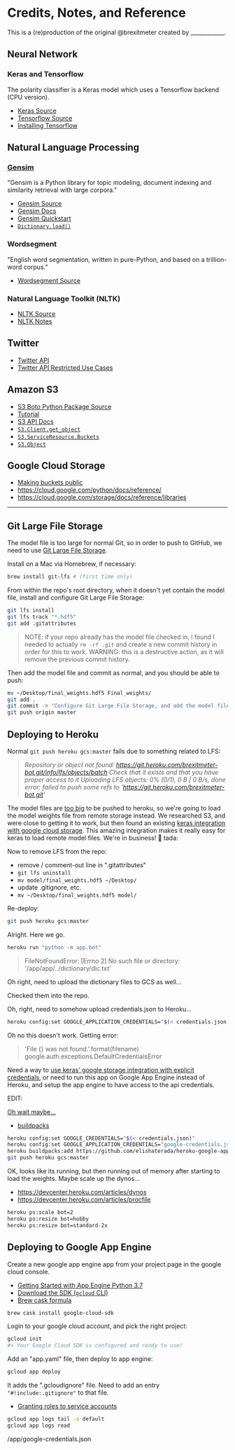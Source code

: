 # Credits, Notes, and Reference

This is a (re)production of the original @brexitmeter created by ____________.

## Neural Network

### Keras and Tensorflow

The polarity classifier is a Keras model which uses a Tensorflow backend (CPU version).

  + [Keras Source](https://github.com/keras-team/keras)
  + [Tensorflow Source](https://github.com/tensorflow/tensorflow)
  + [Installing Tensorflow](https://www.tensorflow.org/install/pip)

## Natural Language Processing

### [Gensim](https://scholar.google.com/citations?view_op=view_citation&hl=en&user=9vG_kV0AAAAJ&citation_for_view=9vG_kV0AAAAJ:NaGl4SEjCO4C)

"Gensim is a Python library for topic modeling, document indexing and similarity retrieval with large corpora."

  + [Gensim Source](https://github.com/RaRe-Technologies/gensim)
  + [Gensim Docs](https://radimrehurek.com/gensim/apiref.html)
  + [Gensim Quickstart](https://github.com/RaRe-Technologies/gensim/blob/develop/docs/notebooks/gensim%20Quick%20Start.ipynb)
  + [`Dictionary.load()`](https://radimrehurek.com/gensim/corpora/dictionary.html#gensim.corpora.dictionary.Dictionary.load)

### Wordsegment

"English word segmentation, written in pure-Python, and based on a trillion-word corpus."

  + [Wordsegment Source](https://github.com/grantjenks/python-wordsegment)

### Natural Language Toolkit (NLTK)

  + [NLTK Source](https://github.com/nltk/nltk)
  + [NLTK Notes](https://github.com/prof-rossetti/nyu-info-2335-201905/blob/master/notes/python/packages/nltk.md)

## Twitter

  + [Twitter API](https://developer.twitter.com/en/apps/)
  + [Twitter API Restricted Use Cases](https://developer.twitter.com/en/developer-terms/more-on-restricted-use-cases)

## Amazon S3

  + [S3 Boto Python Package Source](https://github.com/boto/boto3)
  + [Tutorial](https://realpython.com/python-boto3-aws-s3/)
  + [S3 API Docs](https://boto3.amazonaws.com/v1/documentation/api/latest/reference/services/s3.html)
  + [`S3.Client.get_object`](https://boto3.amazonaws.com/v1/documentation/api/latest/reference/services/s3.html#S3.Client.get_object)
  + [`S3.ServiceResource.Buckets`](https://boto3.amazonaws.com/v1/documentation/api/latest/reference/services/s3.html#S3.ServiceResource.buckets)
  + [`S3.Object`](https://boto3.amazonaws.com/v1/documentation/api/latest/reference/services/s3.html#object)

## Google Cloud Storage

  + [Making buckets public](https://cloud.google.com/storage/docs/access-control/making-data-public)
  + https://cloud.google.com/python/docs/reference/
  + https://cloud.google.com/storage/docs/reference/libraries

<hr>

## Git Large File Storage

The model file is too large for normal Git, so in order to push to GitHub, we need to use [Git Large File Storage](https://git-lfs.github.com/).

Install on a Mac via Homebrew, if necessary:

```sh
brew install git-lfs # (first time only)
```

From within the repo's root directory, when it doesn't yet contain the model file, install and configure Git Large File Storage:

```sh
git lfs install
git lfs track "*.hdf5"
git add .gitattributes
```

> NOTE: if your repo already has the model file checked in, I found I needed to actually `rm -rf .git` and create a new commit history in order for this to work. WARNING: this is a destructive action, as it will remove the previous commit history.

Then add the model file and commit as normal, and you should be able to push:

```sh
mv ~/Desktop/final_weights.hdf5 Final_weights/
git add .
git commit -m "Configure Git Large File Storage, and add the model file"
git push origin master
```

## Deploying to Heroku

Normal `git push heroku gcs:master` fails due to something related to LFS:

> *Repository or object not found: https://git.heroku.com/brexitmeter-bot.git/info/lfs/objects/batch
> Check that it exists and that you have proper access to it
> Uploading LFS objects:   0% (0/1), 0 B | 0 B/s, done
> error: failed to push some refs to 'https://git.heroku.com/brexitmeter-bot.git'*

The model files are [too big](https://stackoverflow.com/questions/44822146/githeroku-repository-or-object-not-found) to be pushed to heroku, so we're going to load the model weights file from remote storage instead. We researched S3, and were close to getting it to work, but then found an existing [keras integration with google cloud storage](https://github.com/keras-team/keras/pull/11636/files). This amazing integration makes it really easy for keras to load remote model files. We're in business! :pray: tada:

Now to remove LFS from the repo:

  + remove / comment-out line in ".gitattributes"
  + `git lfs uninstall`
  + `mv model/final_weights.hdf5 ~/Desktop/`
  + update .gitignore, etc.
  + `mv ~/Desktop/final_weights.hdf5 model/`

Re-deploy:

```sh
git push heroku gcs:master
```

Alright. Here we go.

```sh
heroku run "python -m app.bot"
```
> FileNotFoundError: [Errno 2] No such file or directory: '/app/app/../dictionary/dic.txt'

Oh right, need to upload the dictionary files to GCS as well...

Checked them into the repo.

Oh, right, need to somehow upload credentials.json to Heroku...

```sh
heroku config:set GOOGLE_APPLICATION_CREDENTIALS="$(< credentials.json)"
```

Oh no this doesn't work. Getting error:
> 'File {} was not found.'.format(filename) google.auth.exceptions.DefaultCredentialsError

Need a way to [use keras' google storage integration with explicit credentials](https://stackoverflow.com/questions/58368853/keras-integration-with-google-cloud-storage-model-files-using-explicit-credenti), or need to run this app on Google App Engine instead of Heroku, and setup the app engine to have access to the api credentials.


EDIT:

[Oh wait maybe...](https://stackoverflow.com/questions/47446480/how-to-use-google-api-credentials-json-on-heroku)

  + [buildpacks](https://devcenter.heroku.com/articles/buildpacks#using-a-third-party-buildpack)


```sh
heroku config:set GOOGLE_CREDENTIALS="$(< credentials.json)"
heroku config:set GOOGLE_APPLICATION_CREDENTIALS="google-credentials.json"
heroku buildpacks:add https://github.com/elishaterada/heroku-google-application-credentials-buildpack
git push heroku gcs:master
```


OK, looks like its running, but then running out of memory after starting to load the weights. Maybe scale up the dynos...


  + https://devcenter.heroku.com/articles/dynos
  + https://devcenter.heroku.com/articles/procfile

```sh
heroku ps:scale bot=2
heroku ps:resize bot=hobby
heroku ps:resize bot=standard-2x
```









## Deploying to Google App Engine

Create a new google app engine app from your project page in the google cloud console.

  + [Getting Started with App Engine Python 3.7](https://cloud.google.com/appengine/docs/standard/python3/runtime)
  + [Download the SDK (`gcloud` CLI)](https://cloud.google.com/sdk/docs/)
  + [Brew cask formula](https://formulae.brew.sh/cask/google-cloud-sdk)

```sh
brew cask install google-cloud-sdk
```

Login to your google cloud account, and pick the right project:

```sh
gcloud init
#> Your Google Cloud SDK is configured and ready to use!
```

Add an "app.yaml" file, then deploy to app engine:

```sh
gcloud app deploy
```

It adds the ".gcloudignore" file. Need to add an entry `"#!include:.gitignore"` to that file.

  + [Granting roles to service accounts](https://cloud.google.com/iam/docs/granting-roles-to-service-accounts)


```sh
gcloud app logs tail -s default
gcloud app logs read
```


/app/google-credentials.json
